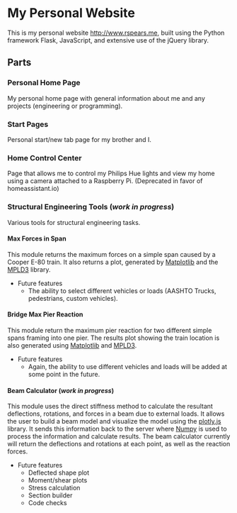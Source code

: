 # My Personal Website
This is my personal website http://www.rspears.me, built using the Python framework Flask, JavaScript, and extensive use of the jQuery library.

## Parts
### Personal Home Page
My personal home page with general information about me and any projects (engineering or programming).

### Start Pages
Personal start/new tab page for my brother and I.

### Home Control Center
Page that allows me to control my Philips Hue lights and view my home using a camera attached to a Raspberry Pi. (Deprecated in favor of homeassistant.io)

### Structural Engineering Tools (*work in progress*)
Various tools for structural engineering tasks.

#### Max Forces in Span
This module returns the maximum forces on a simple span caused by a Cooper E-80 train. It also returns a plot, generated by [Matplotlib](http://www.matplotlib.org) and the [MPLD3](http://mpld3.github.io) library.
* Future features
  - The ability to select different vehicles or loads (AASHTO Trucks, pedestrians, custom vehicles).

#### Bridge Max Pier Reaction
This module return the maximum pier reaction for two different simple spans framing into one pier. The results plot showing the train location is also generated using [Matplotlib](http://www.matplotlib.org) and [MPLD3](http://mpld3.github.io).
* Future features
  - Again, the ability to use different vehicles and loads will be added at some point in the future.

#### Beam Calculator (*work in progress*)
This module uses the direct stiffness method to calculate the resultant deflections, rotations, and forces in a beam due to external loads. It allows the user to build a beam model and visualize the model using the [plotly.js](https://plot.ly/javascript) library. It sends this information back to the server where [Numpy](http://www.numpy.org) is used to process the information and calculate results. The beam calculator currently will return the deflections and rotations at each point, as well as the reaction forces.
* Future features
  - Deflected shape plot
  - Moment/shear plots
  - Stress calculation
  - Section builder
  - Code checks
